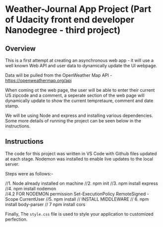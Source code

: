 # Weather-Journal App Project (Part of Udacity front end developer Nanodegree - third project)

## Overview
This is a first attempt at creating an asynchronous web app - it will use a well known Web API and user data to dynamically update the UI webpage.

Data will be pulled from the OpenWeather Map API - https://openweathermap.org/api

When coming ot the web page, the user will be able to enter their current US zipcode and a comment, a seperate section of the web page will dynamically update to show the current tempretaure, comment and date stamp. 

We will be using Node and express and installing various dependencies. Some more details of running the project can be seen below in the instructions. 

## Instructions
The code for this project was written in VS Code with Github files updated at each stage. 
Nodemon was installed to enable live updates to the local server. 

Steps were as follows:- 

//1. Node already installed on machine
//2. npm init
//3. npm install express
//4. npm install nodemon  
//4.2 FOR NODEMON permission Set-ExecutionPolicy RemoteSigned -Scope CurrentUser
//5. npm install
//    INSTALL MIDDLEWARE
// 6. npm install body-parser
// 7  npm install cors


Finally, The `style.css` file is used to style your application to customized perfection. 


